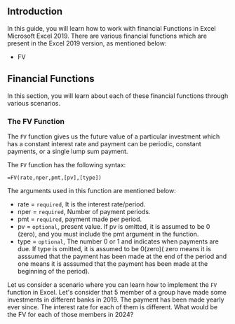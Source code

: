 ## Introduction
In this guide, you will learn how to work with financial Functions in Excel Microsoft Excel 2019. There are various financial functions which are present in the Excel 2019 version, as mentioned below:

- FV 

## Financial Functions
In this section, you will learn about each of these financial functions through various scenarios.

### The FV Function
The `FV` function gives us the future value of a particular investment which has a constant interest rate and payment can be periodic, constant payments, or a single lump sum payment.

The `FV` function has the following syntax:


```
=FV(rate,nper,pmt,[pv],[type])
```
The arguments used in this function are mentioned below:

- rate = `required`, It is the interest rate/period.
- nper = `required`, Number of payment periods.
- pmt = `required`,  payment made per period.
- pv = `optional`, present value. If pv is omitted, it is assumed to be 0 (zero), and you must include the pmt argument in the function.
- type = `optional`, The number 0 or 1 and indicates when payments are due. If type is omitted, it is assumed to be 0(zero)( zero means it is asssumed that the payment has been made at the end of the period and one means it is asssumed that the payment has been made at the beginning of the period).

Let us consider a scenario where you can learn how to implement the `FV` function in Excel. Let's consider that 5 member of a group have made some investments in different banks in 2019. The payment has been made yearly ever since. The interest rate for each of them is different. What would be the FV for each of those members in 2024?



